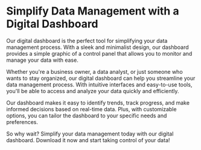 <!--font:Open Sans-->

# Simplify Data Management with a Digital Dashboard

Our digital dashboard is the perfect tool for simplifying your data management process. With a sleek and minimalist design, our dashboard provides a simple graphic of a control panel that allows you to monitor and manage your data with ease.

Whether you're a business owner, a data analyst, or just someone who wants to stay organized, our digital dashboard can help you streamline your data management process. With intuitive interfaces and easy-to-use tools, you'll be able to access and analyze your data quickly and efficiently.

Our dashboard makes it easy to identify trends, track progress, and make informed decisions based on real-time data. Plus, with customizable options, you can tailor the dashboard to your specific needs and preferences.

So why wait? Simplify your data management today with our digital dashboard. Download it now and start taking control of your data!

<!--

Write me markdown content of website with wallpaper:

"A wallpaper with a simple graphic of a digital dashboard or control panel, with space for monitoring and managing data."

The header of the page should not be copy of the text but rather a real content of the website which is using this wallpaper.


---


# Data Management Dashboard Wallpaper

Looking for a wallpaper that can help you stay focused and organized while managing your data? Look no further than our digital dashboard wallpaper!

Featuring a sleek and simple graphic of a control panel, this wallpaper provides ample space for monitoring and managing your data. With its clean lines and minimalist design, it's the perfect choice for anyone who wants to stay on top of their data without getting bogged down in unnecessary details.

Whether you're a business owner, a data analyst, or just someone who likes to stay organized, our data management dashboard wallpaper is the perfect choice for you. So why wait? Download it today and start taking control of your data like never before!


---


Heading should not include word "wallpaper". The website should not be about the wallpaper itself, wallpaper is just a related background, rewrite whole content.


---


# Simplify Your Data Management with a Digital Dashboard

Are you tired of feeling overwhelmed by the sheer amount of data you need to manage on a daily basis? Our digital dashboard is here to help!

Featuring a sleek and simple graphic of a control panel, our dashboard provides ample space for monitoring and managing your data. With its clean lines and minimalist design, it's the perfect choice for anyone who wants to stay on top of their data without getting bogged down in unnecessary details.

Whether you're a business owner, a data analyst, or just someone who likes to stay organized, our digital dashboard can help simplify your data management process. With easy-to-use tools and intuitive interfaces, you'll be able to access and analyze your data like never before.

So why wait? Simplify your data management today with our digital dashboard. Download it now and start taking control of your data!


---


Heading is too long, rewrite whole content.


---


# Streamline Your Data Management with a Digital Dashboard

Managing data can be a daunting task, but it doesn't have to be. Our digital dashboard is designed to simplify your data management process and make it easier for you to stay on top of your data.

Featuring a sleek and minimalist design, our dashboard provides a simple graphic of a control panel that allows you to monitor and manage your data with ease. Whether you're a business owner, a data analyst, or just someone who wants to stay organized, our digital dashboard is the perfect tool for streamlining your data management process.

With intuitive interfaces and easy-to-use tools, our dashboard makes it easy to access and analyze your data. You'll be able to quickly identify trends, track progress, and make informed decisions based on real-time data.

So why wait? Simplify your data management today with our digital dashboard. Download it now and start taking control of your data!


---


Heading is too long, rewrite whole content.


---


# Simplify Data Management with a Digital Dashboard

Our digital dashboard is the perfect tool for simplifying your data management process. With a sleek and minimalist design, our dashboard provides a simple graphic of a control panel that allows you to monitor and manage your data with ease.

Whether you're a business owner, a data analyst, or just someone who wants to stay organized, our digital dashboard can help you streamline your data management process. With intuitive interfaces and easy-to-use tools, you'll be able to access and analyze your data quickly and efficiently.

Our dashboard makes it easy to identify trends, track progress, and make informed decisions based on real-time data. Plus, with customizable options, you can tailor the dashboard to your specific needs and preferences.

So why wait? Simplify your data management today with our digital dashboard. Download it now and start taking control of your data!


---


Write me a Google font which is best fitting for the website.

Pick from the list:
- Poppins
- Montserrat
- Roboto
- Great Vibes
- Lobster
- Exo 2
- Open Sans
- Alegreya
- IBM Plex Sans
- Lato
- Futura
- Orbitron
- Playfair Display
- Dancing Script
- Raleway
- Inter
- Barlow Condensed


Write just the font name nothing else.


---


I would recommend using "Open Sans" for the website.

-->
